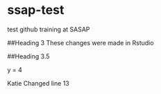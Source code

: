 # ssap-test
test github training at SASAP

##Heading 3
These changes were made in Rstudio

##Heading 3.5

y = 4



Katie Changed line 13
